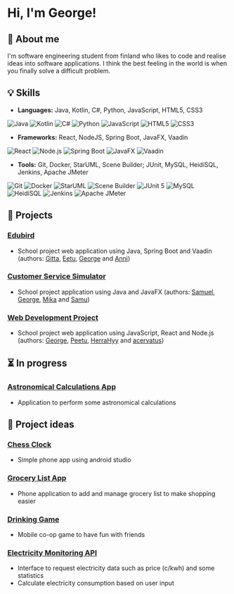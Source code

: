 # Hi, I'm George!

## 🙋 About me
I'm software engineering student from finland who likes to code and realise ideas into software applications. I think the best feeling in the world is when you finally solve a difficult problem.

## 💡 Skills
- **Languages:** Java, Kotlin, C#, Python, JavaScript, HTML5, CSS3
<p>
  <img alt="Java" src="https://img.shields.io/badge/Java-0854C1?style=for-the-badge&logo=java&logoColor=white" />
  <img alt="Kotlin" src="https://img.shields.io/badge/Kotlin-7F52FF?style=for-the-badge&logo=kotlin&logoColor=white" />
  <img alt="C#" src="https://img.shields.io/badge/C%23-512BD4?style=for-the-badge&logo=C%23&logoColor=white" />
  <img alt="Python" src="https://img.shields.io/badge/Python-3776AB?style=for-the-badge&logo=python&logoColor=white" />
  <img alt="JavaScript" src="https://img.shields.io/badge/JavaScript-F7DF1E?style=for-the-badge&logo=javascript&logoColor=black" />
  <img alt="HTML5" src="https://img.shields.io/badge/HTML5-E34F26?style=for-the-badge&logo=html5&logoColor=white" />
  <img alt="CSS3" src="https://img.shields.io/badge/CSS3-1572B6?style=for-the-badge&logo=css3&logoColor=white" />
</p>

- **Frameworks:** React, NodeJS, Spring Boot, JavaFX, Vaadin
<p>
  <img alt="React" src="https://img.shields.io/badge/React-61DAFB?style=for-the-badge&logo=react&logoColor=black" />
  <img alt="Node.js" src="https://img.shields.io/badge/NodeJS-5FA04E?style=for-the-badge&logo=Node.js&logoColor=white" />
  <img alt="Spring Boot" src="https://img.shields.io/badge/Spring Boot-6DB33F?style=for-the-badge&logo=springboot&logoColor=white" />
  <img alt="JavaFX" src="https://img.shields.io/badge/JavaFX-5395FD?style=for-the-badge&logo=java&logoColor=white" />
  <img alt="Vaadin" src="https://img.shields.io/badge/Vaadin-00B4F0?style=for-the-badge&logo=Vaadin&logoColor=white" />
</p>

- **Tools:** Git, Docker, StarUML, Scene Builder; JUnit, MySQL, HeidiSQL, Jenkins, Apache JMeter
<p>
  <img alt="Git" src="https://img.shields.io/badge/Git-F05032?style=for-the-badge&logo=git&logoColor=white" />
  <img alt="Docker" src="https://img.shields.io/badge/Docker-2496ED?style=for-the-badge&logo=docker&logoColor=white" />
  <img alt="StarUML" src="https://img.shields.io/badge/StarUML-FABD14?style=for-the-badge&logo=uml&logoColor=black" />
  <img alt="Scene Builder" src="https://img.shields.io/badge/Scene Builder-336699?style=for-the-badge&logo=scene builder&logoColor=black" />
  <img alt="JUnit 5" src="https://img.shields.io/badge/JUnit5-25A162?style=for-the-badge&logo=junit5&logoColor=white" />
  <img alt="MySQL" src="https://img.shields.io/badge/MySQL-4479A1?style=for-the-badge&logo=mysql&logoColor=white" />
  <img alt="HeidiSQL" src="https://img.shields.io/badge/HeidiSQL-44A833?style=for-the-badge&logo=heidisql&logoColor=white" />
  <img alt="Jenkins" src="https://img.shields.io/badge/Jenkins-D24939?style=for-the-badge&logo=jenkins&logoColor=white" />
  <img alt="Apache JMeter" src="https://img.shields.io/badge/Apache JMeter-D22128?style=for-the-badge&logo=apache jmeter&logoColor=white" />
</p>


## 📁 Projects

### **[Edubird](https://github.com/gitober/Student-Information-System)**
- School project web application using Java, Spring Boot and Vaadin (authors: [Gitta](https://github.com/gitober), [Eetu](https://github.com/eetuam1), [George](https://github.com/GeorgeChirikov) and [Anni](https://github.com/annikannisto))

### **[Customer Service Simulator](https://github.com/Samupietila/JAVA-Simulation-Project)**
- School project application using Java and JavaFX (authors: [Samuel](https://github.com/dogface3), [George](https://github.com/GeorgeChirikov), [Mika](https://github.com/MikaGronroos2) and [Samu](https://github.com/Samupietila))

### **[Web Development Project](https://github.com/GeorgeChirikov/Web_Dev_Project)**
- School project web application using JavaScript, React and Node.js (authors: [George](https://github.com/GeorgeChirikov), [Peetu](https://github.com/peeturasanen), [HerraHyy](https://github.com/HerraHyy) and [acervatus](https://github.com/acervatus))

## ⏳ In progress

### **[Astronomical Calculations App](https://github.com/GeorgeChirikov/AstronomicalCalculationsApp)**
- Application to perform some astronomical calculations

## 🧠 Project ideas

### [Chess Clock]()
- Simple phone app using android studio

### [Grocery List App]()
- Phone application to add and manage grocery list to make shopping easier

### [Drinking Game]()
- Mobile co-op game to have fun with friends

### [Electricity Monitoring API]()
- Interface to request electricity data such as price (c/kwh) and some statistics
- Calculate electricity consumption based on user input

<!---

## 🤩 Interests
- 

--->



<!---

- 👋 Hi, I’m @GeorgeChirikov
- 👀 I’m interested in ...
- 🌱 I’m currently learning ...
- 💞️ I’m looking to collaborate on ...
- 📫 How to reach me ...
- 😄 Pronouns: ...
- ⚡ Fun fact: ...


GeorgeChirikov/GeorgeChirikov is a ✨ special ✨ repository because its `README.md` (this file) appears on your GitHub profile.
You can click the Preview link to take a look at your changes.
--->
